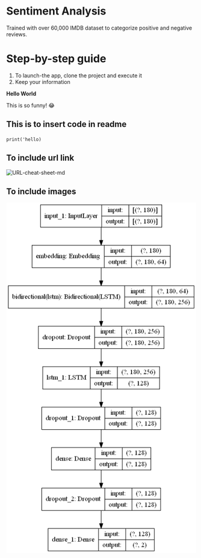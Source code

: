 # Sentiment Analysis
Trained with over 60,000 IMDB dataset to categorize positive and negative reviews.

# Step-by-step guide

1) To launch-the app, clone the project and execute it
2) Keep your information

**Hello World**

This is so funny! :joy:

## This is to insert code in readme

`print('hello)`

## To include url link
![URL-cheat-sheet-md]('https://www.markdownguide.org/cheat-sheet/')

## To include images
![model_architecture](static/model.png)
